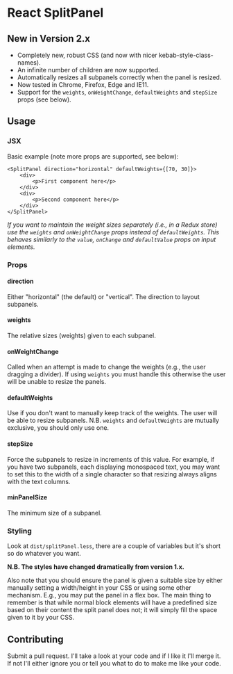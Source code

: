React SplitPanel
================
New in Version 2.x
------------------

 - Completely new, robust CSS (and now with nicer kebab-style-class-names).
 - An infinite number of children are now supported.
 - Automatically resizes all subpanels correctly when the panel is resized.
 - Now tested in Chrome, Firefox, Edge and IE11.
 - Support for the `weights`, `onWeightChange`, `defaultWeights` and `stepSize`
   props (see below).

Usage
-----
### JSX

Basic example (note more props are supported, see below):

    <SplitPanel direction="horizontal" defaultWeights={[70, 30]}>
        <div>
            <p>First component here</p>
        </div>
        <div>
            <p>Second component here</p>
        </div>
    </SplitPanel>

*If you want to maintain the weight sizes separately (i.e., in a Redux store) 
use the `weights` and `onWeightChange` props instead of `defaultWeights`. 
This behaves similarly to the `value`, `onChange` and `defaultValue` props on 
input elements.*

### Props
#### direction
Either "horizontal" (the default) or "vertical". The direction to layout
subpanels.

#### weights
The relative sizes (weights) given to each subpanel.

#### onWeightChange
Called when an attempt is made to change the weights (e.g., the user dragging a
divider). If using `weights` you must handle this otherwise the user will be
unable to resize the panels.

#### defaultWeights
Use if you don't want to manually keep track of the weights. The user will be
able to resize subpanels. N.B. `weights` and `defaultWeights` are mutually
exclusive, you should only use one.

#### stepSize
Force the subpanels to resize in increments of this value. For example, if
you have two subpanels, each displaying monospaced text, you may want to set
this to the width of a single character so that resizing always aligns with
the text columns.

#### minPanelSize
The minimum size of a subpanel.

### Styling
Look at `dist/splitPanel.less`, there are a couple of variables but it's short
so do whatever you want.

**N.B. The styles have changed dramatically from version 1.x.**

Also note that you should ensure the panel is given a suitable size by either
manually setting a width/height in your CSS or using some other mechanism. E.g.,
you may put the panel in a flex box. The main thing to remember is that while
normal block elements will have a predefined size based on their content the
split panel does not; it will simply fill the space given to it by your CSS.

Contributing
------------
Submit a pull request. I'll take a look at your code and if I like it I'll
merge it. If not I'll either ignore you or tell you what to do to make me like
your code.


